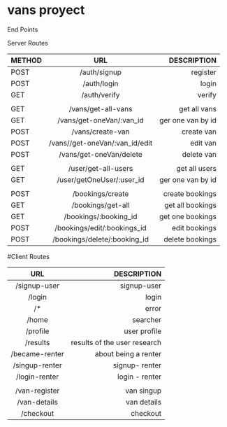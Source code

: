 # vans proyect

End Points

Server Routes


| METHOD |             URL              |       DESCRIPTION |
| ------ | :--------------------------: | ----------------: |
| POST   |         /auth/signup         |          register |
| POST   |         /auth/login          |             login |
| GET    |         /auth/verify         |            verify |
|        |                              |                   |
| GET    |  /vans/get-all-vans          |      get all vans |
| GET    |   /vans/get-oneVan/:van_id   | ger one van by id |
| POST   |    /vans/create-van          |        create van |
| POST   |/vans//get-oneVan/:van_id/edit|        edit van   |
| POST   |  /vans/get-oneVan/delete     |        delete van |
|        |                              |                   |
| GET    |     /user/get-all-users      |     get all users |
| GET    |  /user/getOneUser/:user_id   | ger one van by id |
|        |                              |                   |
| POST   |       /bookings/create       |   create bookings |
| GET    |      /bookings/get-all       |  get all bookings |
| GET    |    /bookings/:booking_id     |  get one bookings |
| POST   | /bookings/edit/:bookings_id  |     edit bookings |
| POST   | /bookings/delete/:booking_id |   delete bookings |

#Client Routes

|      URL       |                  DESCRIPTION |
| :------------: | ---------------------------: |
|  /signup-user  |                  signup-user |
|     /login     |                        login |
|      /\*       |                        error |
|     /home      |                     searcher |
|    /profile    |                 user profile |
|    /results    | results of the user research |
| /became-renter |         about being a renter |
| /singup-renter |               signup- renter |
| /login-renter  |               login - renter |
|                |                              |
| /van-register  |                   van singup |
|  /van-details  |                  van details |
|   /checkout    |                     checkout |
